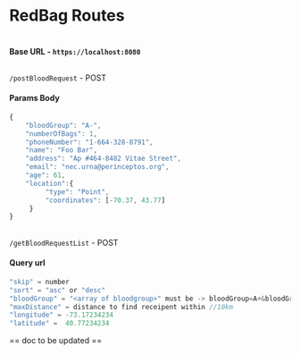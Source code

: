 # RedBag Routes
#
#### Base URL - `https://localhost:8080`

##
`/postBloodRequest` - POST

#### Params Body
```js
{
	"bloodGroup": "A-",
	"numberOfBags": 1,
	"phoneNumber": "1-664-328-8791",
	"name": "Foo Bar",
	"address": "Ap #464-8482 Vitae Street",
	"email": "nec.urna@perinceptos.org",
	"age": 61,
	"location":{ 
         "type": "Point",
         "coordinates": [-70.37, 43.77]
     }
}
```

##
`/getBloodRequestList` - POST

#### Query url
```js
"skip" = number
"sort" = "asc" or "desc"
"bloodGroup" = "<array of bloodgroup>" must be -> bloodGroup=A+&bloodGroup=O- in encoded format
"maxDistance" = distance to find receipent within //10km
"longitude" = -73.17234234
"latitude" =  40.77234234
```

== doc to be updated == 